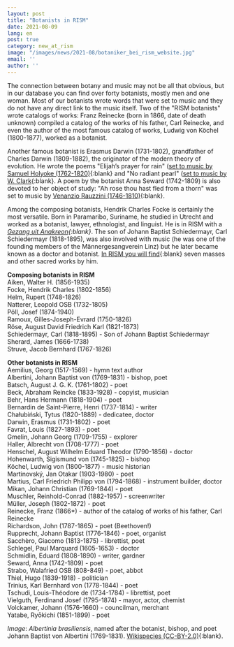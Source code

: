 ```yaml
---
layout: post
title: "Botanists in RISM"
date: 2021-08-09
lang: en
post: true
category: new_at_rism
image: "/images/news/2021-08/botaniker_bei_rism_website.jpg"
email: ''
author: ''
---
```


The connection between botany and music may not be all that obvious, but in our database you can find over forty botanists, mostly men and one woman. Most of our botanists wrote words that were set to music and they do not have any direct link to the music itself. Two of the "RISM botanists" wrote catalogs of works: Franz Reinecke (born in 1866, date of death unknown) compiled a catalog of the works of his father, Carl Reinecke, and even the author of the most famous catalog of works, Ludwig von Köchel (1800-1877), worked as a botanist.  

Another famous botanist is Erasmus Darwin (1731-1802), grandfather of Charles Darwin (1809-1882), the originator of the modern theory of evolution. He wrote the poems "Elijah’s prayer for rain" ([set to music by Samuel Holyoke (1762-1820)](https://opac.rism.info/search?id=900007121&View=rism){:blank} and "No radiant pearl" ([set to music by W. Clark](https://opac.rism.info/search?id=112776&View=rism){:blank}. A poem by the botanist Anna Seward (1742-1809) is also devoted to her object of study: "Ah rose thou hast fled from a thorn" was set to music by [Venanzio Rauzzini (1746-1810)](https://opac.rism.info/search?id=128831&View=rism){:blank}.  

Among the composing botanists, Hendrik Charles Focke is certainly the most versatile. Born in Paramaribo, Suriname, he studied in Utrecht and worked as a botanist, lawyer, ethnologist, and linguist. He is in RISM with a _[Gezang uit Anakreon](https://opac.rism.info/search?id=1001107344&View=rism){:blank}_. The son of Johann Baptist Schiedermayr, Carl Schiedermayr (1818-1895), was also involved with music (he was one of the founding members of the Männergesangverein Linz) but he later became known as a doctor and botanist. [In RISM you will find](https://opac.rism.info/search?View=rism&author=%22Schiedermayr,%20Carl%22){:blank} seven masses and other sacred works by him.  

**Composing botanists in RISM**  
Aiken, Walter H. (1856-1935)  
Focke, Hendrik Charles (1802-1856)  
Helm, Rupert (1748-1826)  
Natterer, Leopold OSB (1732-1805)  
Pöll, Josef (1874-1940)  
Ramoux, Gilles-Joseph-Evrard (1750-1826)  
Röse, August David Friedrich Karl (1821-1873)  
Schiedermayr, Carl (1818-1895) - Son of Johann Baptist Schiedermayr  
Sherard, James (1666-1738)  
Struve, Jacob Bernhard (1767-1826)  

**Other botanists in RISM**  
Aemilius, Georg (1517-1569) - hymn text author   
Albertini, Johann Baptist von (1769-1831) - bishop, poet  
Batsch, August J. G. K. (1761-1802) - poet  
Beck, Abraham Reincke (1833-1928) - copyist, musician  
Behr, Hans Hermann (1818-1904) - poet  
Bernardin de Saint-Pierre, Henri (1737-1814) - writer  
Chałubiński, Tytus (1820-1889) - dedicatee, doctor  
Darwin, Erasmus (1731-1802) - poet  
Favrat, Louis (1827-1893) - poet  
Gmelin, Johann Georg (1709-1755) - explorer  
Haller, Albrecht von (1708-1777) - poet  
Henschel, August Wilhelm Eduard Theodor (1790-1856) - doctor  
Hohenwarth, Sigismund von (1745-1825) - bishop  
Köchel, Ludwig von (1800-1877) - music historian  
Martinovský, Jan Otakar (1903-1980) - poet  
Martius, Carl Friedrich Philipp von (1794-1868) - instrument builder, doctor  
Mikan, Johann Christian (1769-1844) - poet  
Muschler, Reinhold-Conrad (1882-1957) - screenwriter  
Müller, Joseph (1802-1872) - poet  
Reinecke, Franz (1866*) - author of the catalog of works of his father, Carl Reinecke  
Richardson, John (1787-1865) - poet (Beethoven!)  
Rupprecht, Johann Baptist (1776-1846) - poet, organist  
Sacchèro, Giacomo (1813-1875) - librettist, poet  
Schlegel, Paul Marquard (1605-1653) - doctor  
Schmidlin, Eduard (1808-1890) - writer, gardner  
Seward, Anna (1742-1809) - poet  
Strabo, Walafried OSB (808-849) - poet, abbot  
Thiel, Hugo (1839-1918) - politician  
Trinius, Karl Bernhard von (1778-1844) - poet  
Tschudi, Louis-Théodore de (1734-1784) - librettist, poet  
Vielguth, Ferdinand Josef (1795-1874) - mayor, actor, chemist  
Volckamer, Johann (1576-1660) - councilman, merchant  
Yatabe, Ryōkichi (1851-1899) - poet  

_Image_: _Albertinia brasiliensis_, named after the botanist, bishop, and poet Johann Baptist von Albertini (1769-1831). [Wikispecies (CC-BY-2.0)](https://species.wikimedia.org/wiki/File:Albertinia_brasiliensis_Spreng._(445294636).jpg){:blank}.  
